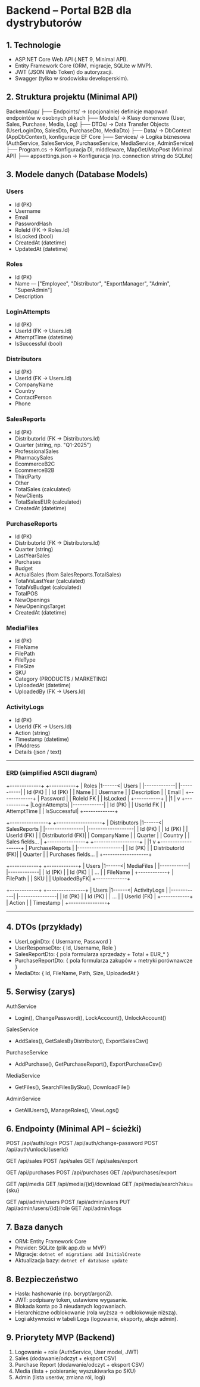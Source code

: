 # Backend – Portal B2B dla dystrybutorów

## 1. Technologie
- ASP.NET Core Web API (.NET 9, Minimal API).
- Entity Framework Core (ORM, migracje, SQLite w MVP).
- JWT (JSON Web Token) do autoryzacji.
- Swagger (tylko w środowisku developerskim).

## 2. Struktura projektu (Minimal API)
BackendApp/
├── Endpoints/         -> (opcjonalnie) definicje mapowań endpointów w osobnych plikach
├── Models/            -> Klasy domenowe (User, Sales, Purchase, Media, Log)
├── DTOs/              -> Data Transfer Objects (UserLoginDto, SalesDto, PurchaseDto, MediaDto)
├── Data/              -> DbContext (AppDbContext), konfiguracje EF Core
├── Services/          -> Logika biznesowa (AuthService, SalesService, PurchaseService, MediaService, AdminService)
├── Program.cs         -> Konfiguracja DI, middleware, MapGet/MapPost (Minimal API)
├── appsettings.json   -> Konfiguracja (np. connection string do SQLite)

## 3. Modele danych (Database Models)
### Users
- Id (PK)  
- Username  
- Email  
- PasswordHash  
- RoleId (FK → Roles.Id)  
- IsLocked (bool)  
- CreatedAt (datetime)  
- UpdatedAt (datetime)  

### Roles
- Id (PK)  
- Name — ["Employee", "Distributor", "ExportManager", "Admin", "SuperAdmin"]  
- Description  

### LoginAttempts
- Id (PK)  
- UserId (FK → Users.Id)  
- AttemptTime (datetime)  
- IsSuccessful (bool)  

### Distributors
- Id (PK)  
- UserId (FK → Users.Id)  
- CompanyName  
- Country  
- ContactPerson  
- Phone  

### SalesReports
- Id (PK)  
- DistributorId (FK → Distributors.Id)  
- Quarter (string, np. "Q1-2025")  
- ProfessionalSales  
- PharmacySales  
- EcommerceB2C  
- EcommerceB2B  
- ThirdParty  
- Other  
- TotalSales (calculated)  
- NewClients  
- TotalSalesEUR (calculated)  
- CreatedAt (datetime)  

### PurchaseReports
- Id (PK)  
- DistributorId (FK → Distributors.Id)  
- Quarter (string)  
- LastYearSales  
- Purchases  
- Budget  
- ActualSales (from SalesReports.TotalSales)  
- TotalVsLastYear (calculated)  
- TotalVsBudget (calculated)  
- TotalPOS  
- NewOpenings  
- NewOpeningsTarget  
- CreatedAt (datetime)  

### MediaFiles
- Id (PK)  
- FileName  
- FilePath  
- FileType  
- FileSize  
- SKU  
- Category (PRODUCTS / MARKETING)  
- UploadedAt (datetime)  
- UploadedBy (FK → Users.Id)  

### ActivityLogs
- Id (PK)  
- UserId (FK → Users.Id)  
- Action (string)  
- Timestamp (datetime)  
- IPAddress  
- Details (json / text)  

---

### ERD (simplified ASCII diagram)

+-------------+        +-----------+
|   Roles     |1------<|   Users   |
|-------------|        |-----------|
| Id (PK)     |        | Id (PK)   |
| Name        |        | Username  |
| Description |        | Email     |
+-------------+        | Password  |
                       | RoleId FK |
                       | IsLocked  |
                       +-----------+
                             |
                             |1
                             | 
                             v
                       +-----------+
                       |LoginAttempts|
                       |-------------|
                       | Id (PK)     |
                       | UserId FK   |
                       | AttemptTime |
                       | IsSuccessful|
                       +-------------+

+----------------+        +-------------------+
|  Distributors  |1------<|   SalesReports    |
|----------------|        |-------------------|
| Id (PK)        |        | Id (PK)           |
| UserId (FK)    |        | DistributorId (FK)|
| CompanyName    |        | Quarter           |
| Country        |        | Sales fields...   |
+----------------+        +-------------------+
       |
       |1
       v
+-------------------+
| PurchaseReports   |
|-------------------|
| Id (PK)           |
| DistributorId (FK)|
| Quarter           |
| Purchases fields… |
+-------------------+

+------------+        +-------------+
|   Users    |1------<| MediaFiles  |
|------------|        |-------------|
| Id (PK)    |        | Id (PK)     |
| ...        |        | FileName    |
+------------+        | FilePath    |
                      | SKU         |
                      | UploadedByFK|
                      +-------------+

+------------+        +----------------+
|   Users    |1------<|  ActivityLogs  |
|------------|        |----------------|
| Id (PK)    |        | Id (PK)        |
| ...        |        | UserId (FK)    |
+------------+        | Action         |
                      | Timestamp      |
                      +----------------+

---

## 4. DTOs (przykłady)
- UserLoginDto: { Username, Password }
- UserResponseDto: { Id, Username, Role }
- SalesReportDto: { pola formularza sprzedaży + Total + EUR_* }
- PurchaseReportDto: { pola formularza zakupów + metryki porównawcze }
- MediaDto: { Id, FileName, Path, Size, UploadedAt }

## 5. Serwisy (zarys)
AuthService
- Login(), ChangePassword(), LockAccount(), UnlockAccount()

SalesService
- AddSales(), GetSalesByDistributor(), ExportSalesCsv()

PurchaseService
- AddPurchase(), GetPurchaseReport(), ExportPurchaseCsv()

MediaService
- GetFiles(), SearchFilesBySku(), DownloadFile()

AdminService
- GetAllUsers(), ManageRoles(), ViewLogs()

## 6. Endpointy (Minimal API – ścieżki)
POST /api/auth/login
POST /api/auth/change-password
POST /api/auth/unlock/{userId}

GET  /api/sales
POST /api/sales
GET  /api/sales/export

GET  /api/purchases
POST /api/purchases
GET  /api/purchases/export

GET  /api/media
GET  /api/media/{id}/download
GET  /api/media/search?sku={sku}

GET  /api/admin/users
POST /api/admin/users
PUT  /api/admin/users/{id}/role
GET  /api/admin/logs

## 7. Baza danych
- ORM: Entity Framework Core
- Provider: SQLite (plik app.db w MVP)
- Migracje: `dotnet ef migrations add InitialCreate`
- Aktualizacja bazy: `dotnet ef database update`

## 8. Bezpieczeństwo
- Hasła: hashowanie (np. bcrypt/argon2).
- JWT: podpisany token, ustawione wygasanie.
- Blokada konta po 3 nieudanych logowaniach.
- Hierarchiczne odblokowanie (rola wyższa → odblokowuje niższą).
- Logi aktywności w tabeli Logs (logowanie, eksporty, akcje admin).

## 9. Priorytety MVP (Backend)
1) Logowanie + role (AuthService, User model, JWT)  
2) Sales (dodawanie/odczyt + eksport CSV)  
3) Purchase Report (dodawanie/odczyt + eksport CSV)  
4) Media (lista + pobieranie; wyszukiwarka po SKU)  
5) Admin (lista userów, zmiana ról, logi)

